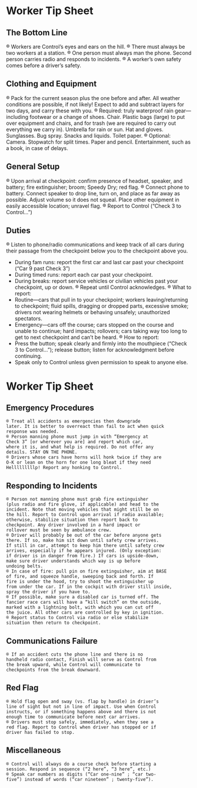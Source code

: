 # Worker Tip Sheet

## The Bottom Line

® Workers are Control’s eyes and ears on the hill.
® There must always be two workers at a station.
® One person must always man the phone. Second person
carries radio and responds to incidents.
® A worker’s own safety comes before a driver’s safety.

## Clothing and Equipment

® Pack for the current season plus the one before and
after. All weather conditions are possible, if not likely!
Expect to add and subtract layers for two days, and carry
these with you.
® Required: truly waterproof rain gear—including footwear
or a change of shoes. Chair. Plastic bags (large) to put
over equipment and chairs, and for trash (we are
required to carry out everything we carry in). Umbrella for
rain or sun. Hat and gloves. Sunglasses. Bug spray.
Snacks and liquids. Toilet paper.
® Optional: Camera. Stopwatch for split times. Paper and
pencil. Entertainment, such as a book, in case of delays.

## General Setup

® Upon arrival at checkpoint: confirm presence of headset,
speaker, and battery; fire extinguisher; broom; Speedy
Dry; red flag.
® Connect phone to battery. Connect speaker to drop line,
turn on, and place as far away as possible. Adjust
volume so it does not squeal. Place other equipment in
easily accessible location; unravel flag.
® Report to Control (“Check 3 to Control...”)

## Duties

® Listen to phone/radio communications and keep track of
all cars during their passage from the checkpoint below
you to the checkpoint above you.

- During fam runs: report the first car and last car
    past your checkpoint (“Car 9 past Check 3”)
- During timed runs: report each car past your
    checkpoint.
- During breaks: report service vehicles or civilian
    vehicles past your checkpoint, up or down.
® Repeat until Control acknowledges.
® What to report:
- Routine—cars that pull in to your checkpoint;
workers leaving/returning to checkpoint; fluid spills,
dragging or dropped parts, excessive smoke;
drivers not wearing helmets or behaving unsafely;
unauthorized spectators.
- Emergency—cars off the course; cars stopped on
the course and unable to continue; hard impacts;
rollovers; cars taking way too long to get to next
checkpoint and can’t be heard.
® How to report:
- Press the button; speak clearly and firmly into the
mouthpiece (“Check 3 to Control...”); release
button; listen for acknowledgment before
continuing.
- Speak only to Control unless given permission to
speak to anyone else.

# Worker Tip Sheet

## Emergency Procedures

```
® Treat all accidents as emergencies then downgrade
later. It is better to overreact than fail to act when quick
response was needed.
® Person manning phone must jump in with “Emergency at
Check 3” [or wherever you are] and report which car,
where it is, and what help is required. Do not offer any
details. STAY ON THE PHONE.
® Drivers whose cars have horns will honk twice if they are
O-K or lean on the horn for one long bleat if they need
Helllllllllp! Report any honking to Control.
```
## Responding to Incidents

```
® Person not manning phone must grab fire extinguisher
(plus radio and fire glove, if applicable) and head to the
incident. Note that moving vehicles that might still be on
the hill. Report to Control upon arrival if radio available;
otherwise, stabilize situation then report back to
checkpoint. Any driver involved in a hard impact or
rollover must be seen by ambulance crew.
® Driver will probably be out of the car before anyone gets
there. If so, make him sit down until safety crew arrives.
If still in car, attempt to keep him there until safety crew
arrives, especially if he appears injured. (Only exception:
if driver is in danger from fire.) If cars is upside-down,
make sure driver understands which way is up before
undoing belts.
® In case of fire: pull pin on fire extinguisher, aim at BASE
of fire, and squeeze handle, sweeping back and forth. If
fire is under the hood, try to shoot the extinguisher up
from under the car. If in the cockpit with driver still inside,
spray the driver if you have to.
® If possible, make sure a disabled car is turned off. The
fancier race cars will have a “kill switch” on the outside,
marked with a lightning bolt, with which you can cut off
the juice. All other cars are controlled by key in ignition.
® Report status to Control via radio or else stabilize
situation then return to checkpoint.
```
## Communications Failure

```
® If an accident cuts the phone line and there is no
handheld radio contact, Finish will serve as Control from
the break upward, while Control will communicate to
checkpoints from the break downward.
```
## Red Flag

```
® Hold flag open and sway (vs. flap by handle) in driver’s
line of sight but not in line of impact. Use when Control
instructs, or if something happens above and there is not
enough time to communicate before next car arrives.
® Drivers must stop safely, immediately, when they see a
red flag. Report to Control when driver has stopped or if
driver has failed to stop.
```
## Miscellaneous

```
® Control will always do a course check before starting a
session. Respond in sequence (“2 here”, “3 here”, etc.)
® Speak car numbers as digits (“Car one-nine” ; “car two-
five”) instead of words (“car nineteen” ; twenty-five”).
```

